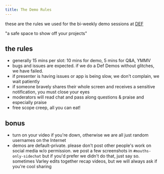 ```yaml
---
title: The Demo Rules
---
```


these are the rules we used for the bi-weekly demo sessions at [DEF](https://twitter.com/defdao)

"a safe space to show off your projects"

## the rules

- generally 15 mins per slot: 10 mins for demo, 5 mins for Q&A, YMMV
- bugs and issues are expected. if we do a Def Demos without glitches, we have failed. 
- if presenter is having issues or app is being slow, we don't complain, we wait patiently
- if someone bravely shares their whole screen and receives a sensitive notification, you must close your eyes
- moderators will read chat and pass along questions & praise and especially praise
- free scope creep, all you can eat!

## bonus

- turn on your video if you're down, otherwise we are all just random usernames on the Internet
- demos are default-private. please don't post other people's work on social media w/o permission. we post a few screenshots in `#mouths-only-sidechat` but if you'd prefer we didn't do that, just say so. sometimes Varley edits together recap videos, but we will always ask if you're cool sharing
